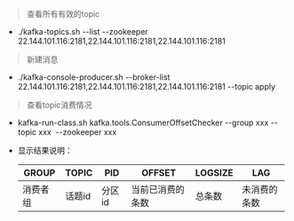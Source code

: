 > 查看所有有效的topic

- ./kafka-topics.sh --list --zookeeper 22.144.101.116:2181,22.144.101.116:2181,22.144.101.116:2181

> 新建消息

- ./kafka-console-producer.sh --broker-list  22.144.101.116:2181,22.144.101.116:2181,22.144.101.116:2181 --topic apply

> 查看topic消费情况

- kafka-run-class.sh kafka.tools.ConsumerOffsetChecker --group xxx --topic xxx  --zookeeper xxx

- 显示结果说明：

  | GROUP    | TOPIC  | PID    | OFFSET           | LOGSIZE | LAG          |
  | -------- | ------ | ------ | ---------------- | ------- | ------------ |
  | 消费者组 | 话题id | 分区id | 当前已消费的条数 | 总条数  | 未消费的条数 |

  

